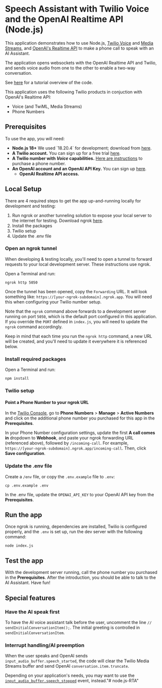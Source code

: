 #  Speech Assistant with Twilio Voice and the OpenAI Realtime API (Node.js)


This application demonstrates how to use Node.js, [Twilio Voice](https://www.twilio.com/docs/voice) and [Media Streams](https://www.twilio.com/docs/voice/media-streams), and [OpenAI's Realtime API](https://platform.openai.com/docs/) to make a phone call to speak with an AI Assistant.


The application opens websockets with the OpenAI Realtime API and Twilio, and sends voice audio from one to the other to enable a two-way conversation.


See [here](https://www.twilio.com/en-us/voice-ai-assistant-openai-realtime-api-node) for a tutorial overview of the code.


This application uses the following Twilio products in conjuction with OpenAI's Realtime API:
- Voice (and TwiML, Media Streams)
- Phone Numbers


## Prerequisites


To use the app, you will  need:


- **Node.js 18+** We used \`18.20.4\` for development; download from [here](https://nodejs.org/).
- **A Twilio account.** You can sign up for a free trial [here](https://www.twilio.com/try-twilio).
- **A Twilio number with _Voice_ capabilities.** [Here are instructions](https://help.twilio.com/articles/223135247-How-to-Search-for-and-Buy-a-Twilio-Phone-Number-from-Console) to purchase a phone number.
- **An OpenAI account and an OpenAI API Key.** You can sign up [here](https://platform.openai.com/).
  - **OpenAI Realtime API access.**


## Local Setup


There are 4 required steps to get the app up-and-running locally for development and testing:
1. Run ngrok or another tunneling solution to expose your local server to the internet for testing. Download ngrok [here](https://ngrok.com/).
2. Install the packages
3. Twilio setup
4. Update the .env file


### Open an ngrok tunnel
When developing & testing locally, you'll need to open a tunnel to forward requests to your local development server. These instructions use ngrok.


Open a Terminal and run:
```
ngrok http 5050
```
Once the tunnel has been opened, copy the `Forwarding` URL. It will look something like: `https://[your-ngrok-subdomain].ngrok.app`. You will
need this when configuring your Twilio number setup.


Note that the `ngrok` command above forwards to a development server running on port `5050`, which is the default port configured in this application. If
you override the `PORT` defined in `index.js`, you will need to update the `ngrok` command accordingly.


Keep in mind that each time you run the `ngrok http` command, a new URL will be created, and you'll need to update it everywhere it is referenced below.


### Install required packages


Open a Terminal and run:
```
npm install
```


### Twilio setup


#### Point a Phone Number to your ngrok URL
In the [Twilio Console](https://console.twilio.com/), go to **Phone Numbers** > **Manage** > **Active Numbers** and click on the additional phone number you purchased for this app in the **Prerequisites**.


In your Phone Number configuration settings, update the first **A call comes in** dropdown to **Webhook**, and paste your ngrok forwarding URL (referenced above), followed by `/incoming-call`. For example, `https://[your-ngrok-subdomain].ngrok.app/incoming-call`. Then, click **Save configuration**.


### Update the .env file


Create a `/env` file, or copy the `.env.example` file to `.env`:


```
cp .env.example .env
```


In the .env file, update the `OPENAI_API_KEY` to your OpenAI API key from the **Prerequisites**.


## Run the app
Once ngrok is running, dependencies are installed, Twilio is configured properly, and the `.env` is set up, run the dev server with the following command:
```
node index.js
```
## Test the app
With the development server running, call the phone number you purchased in the **Prerequisites**. After the introduction, you should be able to talk to the AI Assistant. Have fun!


## Special features


### Have the AI speak first
To have the AI voice assistant talk before the user, uncomment the line `// sendInitialConversationItem();`. The initial greeting is controlled in `sendInitialConversationItem`.


### Interrupt handling/AI preemption
When the user speaks and OpenAI sends `input_audio_buffer.speech_started`, the code will clear the Twilio Media Streams buffer and send OpenAI `conversation.item.truncate`.


Depending on your application's needs, you may want to use the [`input_audio_buffer.speech_stopped`](https://platform.openai.com/docs/api-reference/realtime-server-events/input-audio-buffer-speech-stopped) event, instead."# node.js-RTA"



